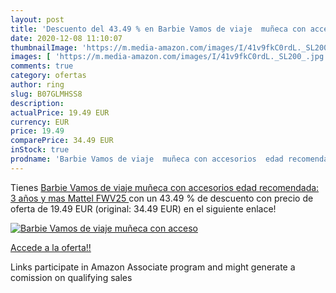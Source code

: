 ```yaml
---
layout: post
title: 'Descuento del 43.49 % en Barbie Vamos de viaje  muñeca con acceso'
date: 2020-12-08 11:10:07
thumbnailImage: 'https://m.media-amazon.com/images/I/41v9fkC0rdL._SL200_.jpg'
images: [ 'https://m.media-amazon.com/images/I/41v9fkC0rdL._SL200_.jpg' ]
comments: true
category: ofertas
author: ring
slug: B07GLMHSS8
description:
actualPrice: 19.49 EUR
currency: EUR
price: 19.49
comparePrice: 34.49 EUR
inStock: true
prodname: 'Barbie Vamos de viaje  muñeca con accesorios  edad recomendada: 3 años y mas  Mattel FWV25 '
---
```


Tienes [Barbie Vamos de viaje  muñeca con accesorios  edad recomendada: 3 años y mas  Mattel FWV25 ](https://www.amazon.es/dp/B07GLMHSS8/?tag=tolees-21) con un 43.49 % de descuento con precio de oferta de 19.49 EUR (original: 34.49 EUR) en el siguiente enlace!

[![Barbie Vamos de viaje  muñeca con acceso](https://m.media-amazon.com/images/I/41v9fkC0rdL._SL200_.jpg)](https://www.amazon.es/dp/B07GLMHSS8/?tag=tolees-21)

[Accede a la oferta!!](https://www.amazon.es/dp/B07GLMHSS8/?tag=tolees-21)

Links participate in Amazon Associate program and might generate a comission on qualifying sales


